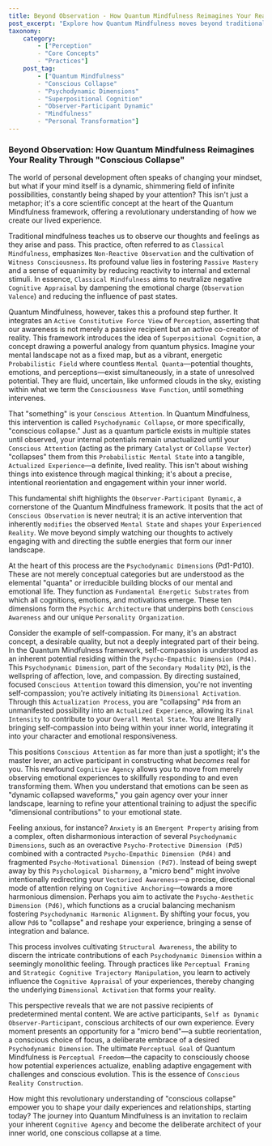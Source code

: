 ```yaml
---
title: Beyond Observation - How Quantum Mindfulness Reimagines Your Reality Through "Conscious Collapse"
post_excerpt: "Explore how Quantum Mindfulness moves beyond traditional observation to empower you as an active architect of your reality. Discover the concept of 'conscious collapse,' where your attention transforms potential mental states into lived experience. This article delves into the psychodynamic dimensions that underpin your inner world, offering practical insights for intentional self-shaping."
taxonomy:
    category:
        - ["Perception"
        - "Core Concepts"
        - "Practices"]
    post_tag:
        - ["Quantum Mindfulness"
        - "Conscious Collapse"
        - "Psychodynamic Dimensions"
        - "Superpositional Cognition"
        - "Observer-Participant Dynamic"
        - "Mindfulness"
        - "Personal Transformation"]
---
```

### Beyond Observation: How Quantum Mindfulness Reimagines Your Reality Through "Conscious Collapse"

The world of personal development often speaks of changing your mindset, but what if your mind itself is a dynamic, shimmering field of infinite possibilities, constantly being shaped by your attention? This isn't just a metaphor; it's a core scientific concept at the heart of the Quantum Mindfulness framework, offering a revolutionary understanding of how we create our lived experience.

Traditional mindfulness teaches us to observe our thoughts and feelings as they arise and pass. This practice, often referred to as `Classical Mindfulness`, emphasizes `Non-Reactive Observation` and the cultivation of `Witness Consciousness`. Its profound value lies in fostering `Passive Mastery` and a sense of equanimity by reducing reactivity to internal and external stimuli. In essence, `Classical Mindfulness` aims to neutralize negative `Cognitive Appraisal` by dampening the emotional charge (`Observation Valence`) and reducing the influence of past states.

Quantum Mindfulness, however, takes this a profound step further. It integrates an `Active Constitutive Force View` of `Perception`, asserting that our awareness is not merely a passive recipient but an active co-creator of reality. This framework introduces the idea of `Superpositional Cognition`, a concept drawing a powerful analogy from quantum physics. Imagine your mental landscape not as a fixed map, but as a vibrant, energetic `Probabilistic Field` where countless `Mental Quanta`—potential thoughts, emotions, and perceptions—exist simultaneously, in a state of unresolved potential. They are fluid, uncertain, like unformed clouds in the sky, existing within what we term the `Consciousness Wave Function`, until something intervenes.

That "something" is your `Conscious Attention`. In Quantum Mindfulness, this intervention is called `Psychodynamic Collapse`, or more specifically, "conscious collapse." Just as a quantum particle exists in multiple states until observed, your internal potentials remain unactualized until your `Conscious Attention` (acting as the primary `Catalyst` or `Collapse Vector`) "collapses" them from this `Probabilistic Mental State` into a tangible, `Actualized Experience`—a definite, lived reality. This isn't about wishing things into existence through magical thinking; it's about a precise, intentional reorientation and engagement within your inner world.

This fundamental shift highlights the `Observer-Participant Dynamic`, a cornerstone of the Quantum Mindfulness framework. It posits that the act of `Conscious Observation` is never neutral; it is an active intervention that inherently `modifies` the observed `Mental State` and `shapes` your `Experienced Reality`. We move beyond simply watching our thoughts to actively engaging with and directing the subtle energies that form our inner landscape.

At the heart of this process are the `Psychodynamic Dimensions` (Pd1-Pd10). These are not merely conceptual categories but are understood as the elemental "quanta" or irreducible building blocks of our mental and emotional life. They function as `Fundamental Energetic Substrates` from which all cognitions, emotions, and motivations emerge. These ten dimensions form the `Psychic Architecture` that underpins both `Conscious Awareness` and our unique `Personality Organization`.

Consider the example of self-compassion. For many, it's an abstract concept, a desirable quality, but not a deeply integrated part of their being. In the Quantum Mindfulness framework, self-compassion is understood as an inherent potential residing within the `Psycho-Empathic Dimension (Pd4)`. This `Psychodynamic Dimension`, part of the `Secondary Modality` (`M2`), is the wellspring of affection, love, and compassion. By directing sustained, focused `Conscious Attention` toward this dimension, you're not inventing self-compassion; you're actively initiating its `Dimensional Activation`. Through this `Actualization Process`, you are "collapsing" `Pd4` from an unmanifested possibility into an `Actualized Experience`, allowing its `Final Intensity` to contribute to your `Overall Mental State`. You are literally bringing self-compassion into being within your inner world, integrating it into your character and emotional responsiveness.

This positions `Conscious Attention` as far more than just a spotlight; it's the master lever, an active participant in constructing what *becomes* real for you. This newfound `Cognitive Agency` allows you to move from merely observing emotional experiences to skillfully responding to and even transforming them. When you understand that emotions can be seen as "dynamic collapsed waveforms," you gain agency over your inner landscape, learning to refine your attentional training to adjust the specific "dimensional contributions" to your emotional state.

Feeling anxious, for instance? `Anxiety` is an `Emergent Property` arising from a complex, often disharmonious interaction of several `Psychodynamic Dimensions`, such as an overactive `Psycho-Protective Dimension (Pd5)` combined with a contracted `Psycho-Empathic Dimension (Pd4)` and fragmented `Psycho-Motivational Dimension (Pd7)`. Instead of being swept away by this `Psychological Disharmony`, a "micro bend" might involve intentionally redirecting your `Vectorized Awareness`—a precise, directional mode of attention relying on `Cognitive Anchoring`—towards a more harmonious dimension. Perhaps you aim to activate the `Psycho-Aesthetic Dimension (Pd6)`, which functions as a crucial balancing mechanism fostering `Psychodynamic Harmonic Alignment`. By shifting your focus, you allow `Pd6` to "collapse" and reshape your experience, bringing a sense of integration and balance.

This process involves cultivating `Structural Awareness`, the ability to discern the intricate contributions of each `Psychodynamic Dimension` within a seemingly monolithic feeling. Through practices like `Perceptual Framing` and `Strategic Cognitive Trajectory Manipulation`, you learn to actively influence the `Cognitive Appraisal` of your experiences, thereby changing the underlying `Dimensional Activation` that forms your reality.

This perspective reveals that we are not passive recipients of predetermined mental content. We are active participants, `Self as Dynamic Observer-Participant`, conscious architects of our own experience. Every moment presents an opportunity for a "micro bend"—a subtle reorientation, a conscious choice of focus, a deliberate embrace of a desired `Psychodynamic Dimension`. The ultimate `Perceptual Goal` of Quantum Mindfulness is `Perceptual Freedom`—the capacity to consciously choose how potential experiences actualize, enabling adaptive engagement with challenges and conscious evolution. This is the essence of `Conscious Reality Construction`.

How might this revolutionary understanding of "conscious collapse" empower you to shape your daily experiences and relationships, starting today? The journey into Quantum Mindfulness is an invitation to reclaim your inherent `Cognitive Agency` and become the deliberate architect of your inner world, one conscious collapse at a time.